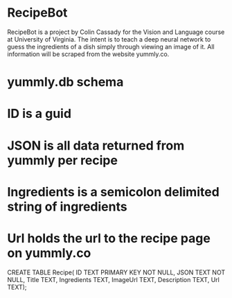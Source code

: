 # RecipeBot
RecipeBot is a project by Colin Cassady for the Vision and Language
course at University of Virginia. The intent is to teach a deep
neural network to guess the ingredients of a dish simply through
viewing an image of it. All information will be scraped from the
website yummly.co.

# yummly.db schema
# ID is a guid
# JSON is all data returned from yummly per recipe
# Ingredients is a semicolon delimited string of ingredients
# Url holds the url to the recipe page on yummly.co
CREATE TABLE Recipe(
   ID TEXT PRIMARY KEY     NOT NULL,
   JSON TEXT    NOT NULL,
   Title TEXT,
   Ingredients TEXT,
   ImageUrl TEXT,
   Description TEXT,
   Url TEXT);